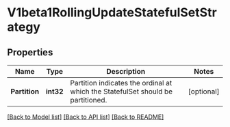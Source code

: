 # V1beta1RollingUpdateStatefulSetStrategy

## Properties
Name | Type | Description | Notes
------------ | ------------- | ------------- | -------------
**Partition** | **int32** | Partition indicates the ordinal at which the StatefulSet should be partitioned. | [optional] 

[[Back to Model list]](../README.md#documentation-for-models) [[Back to API list]](../README.md#documentation-for-api-endpoints) [[Back to README]](../README.md)


